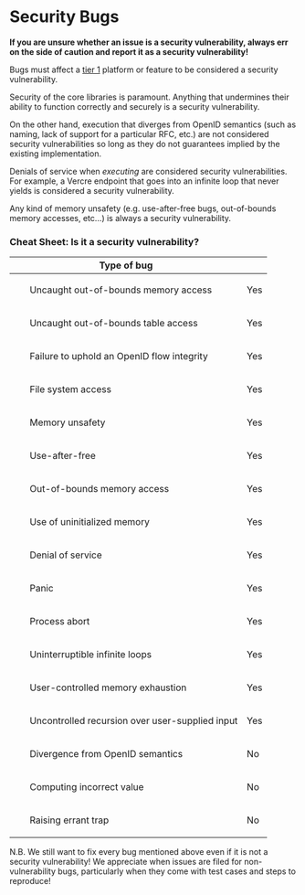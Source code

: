 # Security Bugs

**If you are unsure whether an issue is a security vulnerability, always err on the side
of caution and report it as a security vulnerability!**

Bugs must affect a [tier 1](../stability/support-tiers.md) platform or feature to be
considered a security vulnerability.

Security of the core libraries is paramount. Anything that undermines their ability to
function correctly and securely is a security vulnerability.

On the other hand, execution that diverges from OpenID semantics (such as
naming, lack of support for a particular RFC, etc.) are not considered security 
vulnerabilities so long as they do not guarantees implied by the existing 
implementation. 

Denials of service when *executing* are considered security vulnerabilities. For
example, a Vercre endpoint that goes into an infinite loop that never yields is
considered a security vulnerability.

Any kind of memory unsafety (e.g. use-after-free bugs, out-of-bounds memory accesses,
etc...) is always a security vulnerability.

### Cheat Sheet: Is it a security vulnerability?

| Type of bug                                             |     |
|---------------------------------------------------------|-----|
| <ul>Uncaught out-of-bounds memory access                | Yes |
| <ul>Uncaught out-of-bounds table access                 | Yes |
| <ul>Failure to uphold an OpenID flow integrity          | Yes |
| <ul>File system access                                  | Yes |
| <ul>Memory unsafety                                     | Yes |
| <ul>Use-after-free                                      | Yes |
| <ul>Out-of-bounds memory access                         | Yes |
| <ul>Use of uninitialized memory                         | Yes |
| <ul>Denial of service                                   | Yes |
| <ul>Panic                                               | Yes |
| <ul>Process abort                                       | Yes |
| <ul>Uninterruptible infinite loops                      | Yes |
| <ul>User-controlled memory exhaustion                   | Yes |
| <ul>Uncontrolled recursion over user-supplied input     | Yes |
| <ul>Divergence from OpenID semantics                    | No  |
| <ul>Computing incorrect value                           | No  |
| <ul>Raising errant trap                                 | No  |

N.B. We still want to fix every bug mentioned above even if it is not a security 
vulnerability! We appreciate when issues are filed for non-vulnerability bugs,
particularly when they come with test cases and steps to reproduce!
